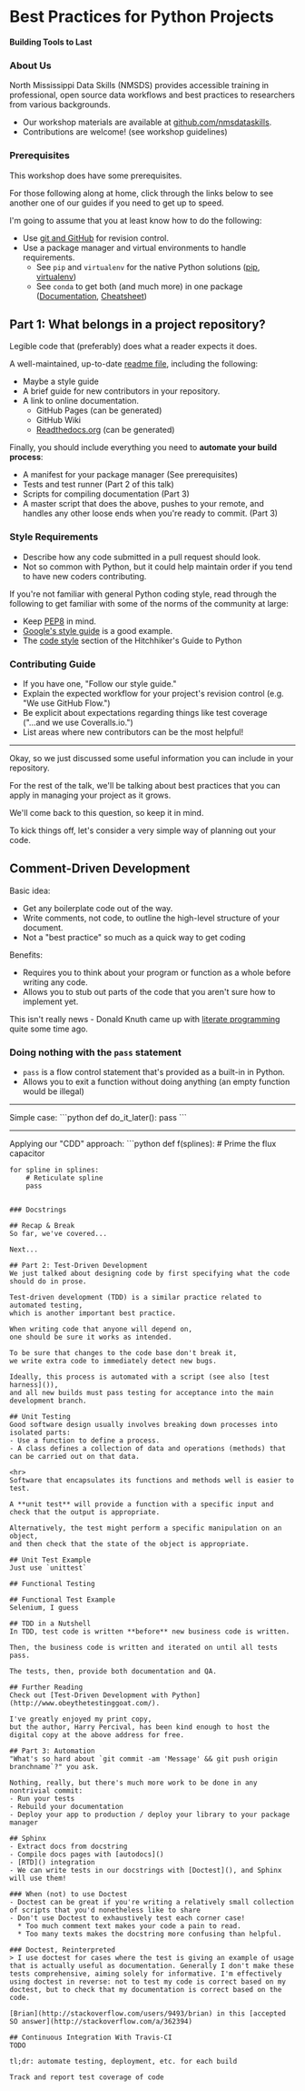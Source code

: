 # Best Practices for Python Projects
**Building Tools to Last**

### About Us
North Mississippi Data Skills (NMSDS) provides accessible training in professional, open source data workflows and best practices to researchers from various backgrounds.
- Our workshop materials are available at [github.com/nmsdataskills](github.com/nmsdataskills).
- Contributions are welcome! (see workshop guidelines)

### Prerequisites
This workshop does have some prerequisites.

For those following along at home, click through the links below to see another one of our guides if you need to get up to speed.

I'm going to assume that you at least know how to do the following:
- Use [git and GitHub]() for revision control.
- Use a package manager and virtual environments to handle requirements.
  * See `pip` and `virtualenv` for the native Python solutions ([pip](https://pip.pypa.io/en/stable/), [virtualenv](https://virtualenv.readthedocs.org/en/latest/))
  * See `conda` to get both (and much more) in one package ([Documentation](http://conda.pydata.org/docs/index.html), [Cheatsheet](http://conda.pydata.org/docs/_downloads/conda-cheatsheet.pdf))

## Part 1: What belongs in a project repository?
Legible code that (preferably) does what a reader expects it does.

A well-maintained, up-to-date [readme file](), including the following:
- Maybe a style guide
- A brief guide for new contributors in your repository.
- A link to online documentation.
  * GitHub Pages (can be generated)
  * GitHub Wiki
  * [Readthedocs.org](https://readthedocs.org) (can be generated)

Finally, you should include everything you need to **automate your build process**:
- A manifest for your package manager (See prerequisites)
- Tests and test runner (Part 2 of this talk)
- Scripts for compiling documentation (Part 3)
- A master script that does the above, pushes to your remote, and handles any other loose ends when you're ready to commit. (Part 3)

### Style Requirements
- Describe how any code submitted in a pull request should look.
- Not so common with Python, but it could help maintain order if you tend to have new coders contributing.

If you're not familiar with general Python coding style, read through the following to get familiar with some of the norms of the community at large:
- Keep [PEP8](https://www.python.org/dev/peps/pep-0008/) in mind.
- [Google's style guide](https://google.github.io/styleguide/pyguide.html) is a good example.
- The [code style](http://docs.python-guide.org/en/latest/writing/style/) section of the Hitchhiker's Guide to Python

### Contributing Guide
- If you have one, "Follow our style guide."
- Explain the expected workflow for your project's revision control (e.g. "We use GitHub Flow.")
- Be explicit about expectations regarding things like test coverage ("...and we use Coveralls.io.")
- List areas where new contributors can be the most helpful!

<hr>
Okay, so we just discussed some useful information you can include in your repository.

For the rest of the talk, we'll be talking about best practices that you can apply in managing your project as it grows.

We'll come back to this question, so keep it in mind.

To kick things off, let's consider a very simple way of planning out your code.

## Comment-Driven Development
Basic idea:
- Get any boilerplate code out of the way.
- Write comments, not code, to outline the high-level structure of your document.
- Not a "best practice" so much as a quick way to get coding

Benefits:
- Requires you to think about your program or function as a whole before writing any code.
- Allows you to stub out parts of the code that you aren't sure how to implement yet.

This isn't really news - Donald Knuth came up with [literate programming](https://en.wikipedia.org/wiki/Literate_programming) quite some time ago.

### Doing nothing with the `pass` statement
- `pass` is a flow control statement that's provided as a built-in in Python.
- Allows you to exit a function without doing anything (an empty function would be illegal)

<hr>
Simple case:
```python
def do_it_later():
    pass
```
<hr>
Applying our "CDD" approach:
```python
def f(splines):
    # Prime the flux capacitor

    for spline in splines:
        # Reticulate spline
        pass
```

### Docstrings

## Recap & Break
So far, we've covered...

Next...

## Part 2: Test-Driven Development
We just talked about designing code by first specifying what the code should do in prose.

Test-driven development (TDD) is a similar practice related to automated testing,
which is another important best practice.

When writing code that anyone will depend on,
one should be sure it works as intended.

To be sure that changes to the code base don't break it,
we write extra code to immediately detect new bugs.

Ideally, this process is automated with a script (see also [test harness]()),
and all new builds must pass testing for acceptance into the main development branch.

## Unit Testing
Good software design usually involves breaking down processes into isolated parts:
- Use a function to define a process.
- A class defines a collection of data and operations (methods) that can be carried out on that data.

<hr>
Software that encapsulates its functions and methods well is easier to test.

A **unit test** will provide a function with a specific input and check that the output is appropriate.

Alternatively, the test might perform a specific manipulation on an object,
and then check that the state of the object is appropriate.

## Unit Test Example
Just use `unittest`

## Functional Testing

## Functional Test Example
Selenium, I guess

## TDD in a Nutshell
In TDD, test code is written **before** new business code is written.

Then, the business code is written and iterated on until all tests pass.

The tests, then, provide both documentation and QA.

## Further Reading
Check out [Test-Driven Development with Python](http://www.obeythetestinggoat.com/).

I've greatly enjoyed my print copy,
but the author, Harry Percival, has been kind enough to host the digital copy at the above address for free.

## Part 3: Automation
"What's so hard about `git commit -am 'Message' && git push origin branchname`?" you ask.

Nothing, really, but there's much more work to be done in any nontrivial commit:
- Run your tests
- Rebuild your documentation
- Deploy your app to production / deploy your library to your package manager

## Sphinx
- Extract docs from docstring
- Compile docs pages with [autodocs]()
- [RTD]() integration
- We can write tests in our docstrings with [Doctest](), and Sphinx will use them!

### When (not) to use Doctest
- Doctest can be great if you're writing a relatively small collection of scripts that you'd nonetheless like to share
- Don't use Doctest to exhaustively test each corner case!
  * Too much comment text makes your code a pain to read.
  * Too many texts makes the docstring more confusing than helpful.

### Doctest, Reinterpreted
> I use doctest for cases where the test is giving an example of usage that is actually useful as documentation. Generally I don't make these tests comprehensive, aiming solely for informative. I'm effectively using doctest in reverse: not to test my code is correct based on my doctest, but to check that my documentation is correct based on the code.

[Brian](http://stackoverflow.com/users/9493/brian) in this [accepted SO answer](http://stackoverflow.com/a/362394)

## Continuous Integration With Travis-CI
TODO

tl;dr: automate testing, deployment, etc. for each build

Track and report test coverage of code

